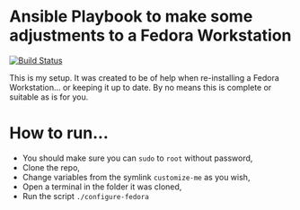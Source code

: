 Ansible Playbook to make some adjustments to a Fedora Workstation
====================================================================
[![Build Status](https://travis-ci.org/eRadical/ansible-my-fedora-workstation.svg?branch=master)](https://travis-ci.org/eRadical/ansible-my-fedora-workstation)

This is my setup. It was created to be of help when re-installing a Fedora Workstation... or keeping it up to date.
By no means this is complete or suitable as is for you.

How to run...
=============

- You should make sure you can `sudo` to `root` without password,
- Clone the repo,
- Change variables from the symlink `customize-me` as you wish,
- Open a terminal in the folder it was cloned,
- Run the script `./configure-fedora`
